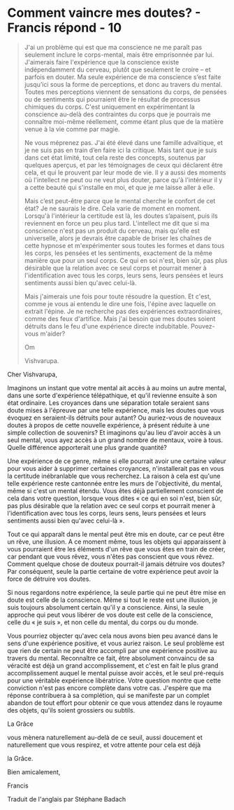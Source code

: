 # Comment vaincre mes doutes? - Francis répond - 10

>J'ai un problème qui est que ma conscience ne me paraît pas seulement inclure le corps-mental, mais être emprisonnée par lui. J'aimerais faire l'expérience que la conscience existe indépendamment du cerveau, plutôt que seulement le croire – et parfois en douter. Ma seule expérience de ma conscience s’est faite jusqu’ici sous la forme de perceptions, et donc au travers du mental. Toutes mes perceptions viennent de sensations du corps, de pensées ou de sentiments qui pourraient être le résultat de processus chimiques du corps. C'est uniquement en expérimentant la conscience au-delà des contraintes du corps que je pourrais me connaître moi-même réellement, comme étant plus que de la matière venue à la vie comme par magie.
>
>Ne vous méprenez pas. J'ai été élevé dans une famille advaïtique, et je ne suis pas en train d’en faire ici la critique. Mais tant que je suis dans cet état limité, tout cela reste des concepts, soutenus par quelques aperçus, et par les témoignages de ceux qui déclarent être cela, et qui le prouvent par leur mode de vie. Il y a aussi des moments où l'intellect ne peut ou ne veut plus douter, parce qu'à l'intérieur il y a cette beauté qui s'installe en moi, et que je me laisse aller à elle.
>
>Mais c’est peut-être parce que le mental cherche le confort de cet état? Je ne saurais le dire. Cela varie de moment en moment. Lorsqu'à l'intérieur la certitude est là, les doutes s’apaisent, puis ils reviennent en force un peu plus tard. L'intellect me dit que si ma conscience n'est pas un produit du cerveau, mais qu'elle est universelle, alors je devrais être capable de briser les chaînes de cette hypnose et m'expérimenter sous toutes les formes et dans tous les corps, les pensées et les sentiments, exactement de la même manière que pour un seul corps. Ce qui en soi n'est, bien sûr, pas plus désirable que la relation avec ce seul corps et pourrait mener à l'identification avec tous les corps, leurs sens, leurs pensées et leurs sentiments aussi bien qu'avec celui-là.
>
>Mais j'aimerais une fois pour toute résoudre la question. Et c'est, comme je vous ai entendu le dire une fois, l'épine avec laquelle on extrait l'épine. Je ne recherche pas des expériences extraordinaires, comme des feux d'artifice. Mais j'ai besoin que mes doutes soient détruits dans le feu d'une expérience directe indubitable. Pouvez-vous m'aider?
>
>Om
>
>Vishvarupa.

Cher Vishvarupa,

Imaginons un instant que votre mental ait accès à au moins un autre mental, dans une sorte d'expérience télépathique, et qu'il revienne ensuite à son état ordinaire. Les croyances dans une séparation totale seraient sans doute mises à l'épreuve par une telle expérience, mais les doutes que vous évoquez en seraient-ils détruits pour autant? Ou auriez-vous de nouveaux doutes à propos de cette nouvelle expérience, à présent réduite à une simple collection de souvenirs? Et imaginons qu'au lieu d'avoir accès à un seul mental, vous ayez accès à un grand nombre de mentaux, voire à tous. Quelle différence apporterait une plus grande quantité?

Une expérience de ce genre, même si elle pourrait avoir une certaine valeur pour vous aider à supprimer certaines croyances, n'installerait pas en vous la certitude inébranlable que vous recherchez. La raison à cela est qu'une telle expérience reste cantonnée entre les murs de l'objectivité, du mental, même si c'est un mental étendu. Vous êtes déjà partiellement conscient de cela dans votre question, lorsque vous dites « ce qui en soi n'est, bien sûr, pas plus désirable que la relation avec ce seul corps et pourrait mener à l'identification avec tous les corps, leurs sens, leurs pensées et leurs sentiments aussi bien qu'avec celui-là ».

Tout ce qui apparaît dans le mental peut être mis en doute, car ce peut être un rêve, une illusion. A ce moment même, tous les objets qui apparaissent à vous pourraient être les éléments d'un rêve que vous êtes en train de créer, car pendant que vous rêvez, vous n'êtes pas conscient que vous rêvez. Comment quelque chose de douteux pourrait-il jamais détruire vos doutes? Par conséquent, seule la partie certaine de votre expérience peut avoir la force de détruire vos doutes.

Si nous regardons notre expérience, la seule partie qui ne peut être mise en doute est celle de la conscience. Même si tout le reste est une illusion, je suis toujours absolument certain qu'il y a conscience. Ainsi, la seule approche qui peut vous libérer de vos doute est celle de la conscience, celle du « je suis », et non celle du mental, du corps ou du monde.

Vous pourriez objecter qu'avec cela nous avons bien peu avancé dans le sens d'une expérience positive, et vous auriez raison. Le seul problème est que rien de certain ne peut être accompli par une expérience positive au travers du mental. Reconnaître ce fait, être absolument convaincu de sa véracité est déjà un grand accomplissement, et c'est en fait le plus grand accomplissement auquel le mental puisse avoir accès, et le seul pré-requis pour une véritable expérience libératrice. Votre question montre que cette conviction n'est pas encore complète dans votre cas. J'espère que ma réponse contribuera à sa complétion, qui se manifeste par un complet abandon de tout effort pour obtenir ce que vous attendez dans le royaume des objets, qu'ils soient grossiers ou subtils.

La Grâce

vous mènera naturellement au-delà de ce seuil, aussi doucement et naturellement que vous respirez, et votre attente pour cela est déjà

la Grâce.

Bien amicalement,

Francis

Traduit de l'anglais par Stéphane Badach

